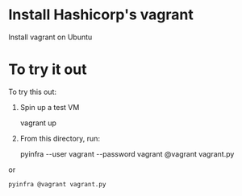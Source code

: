 # Install Hashicorp's vagrant
Install vagrant on Ubuntu

# To try it out

To try this out:

1. Spin up a test VM

    vagrant up

2. From this directory, run:

    pyinfra --user vagrant --password vagrant @vagrant vagrant.py

or

    pyinfra @vagrant vagrant.py
